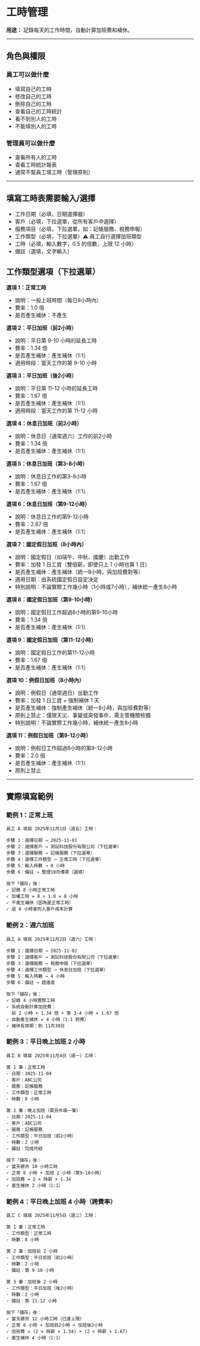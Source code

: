 # 工時管理

**用途：** 記錄每天的工作時間，自動計算加班費和補休。

---

## 角色與權限

### 員工可以做什麼
- 填寫自己的工時
- 修改自己的工時
- 刪除自己的工時
- 查看自己的工時統計
- 看不到別人的工時
- 不能填別人的工時

### 管理員可以做什麼
- 查看所有人的工時
- 查看工時統計報表
- 通常不幫員工填工時（管理原則）

---

## 填寫工時表需要輸入/選擇
- 工作日期（必填，日期選擇器）
- 客戶（必填，下拉選單，從所有客戶中選擇）
- 服務項目（必填，下拉選單，如：記帳服務、稅務申報）
- 工作類型（必填，下拉選單）⚠️ 員工自行選擇加班類型
- 工時（必填，輸入數字，0.5 的倍數，上限 12 小時）
- 備註（選填，文字輸入）

## 工作類型選項（下拉選單）

**選項 1：正常工時**
- 說明：一般上班時間（每日8小時內）
- 費率：1.0 倍
- 是否產生補休：不產生

**選項 2：平日加班（前2小時）**
- 說明：平日第 9-10 小時的延長工時
- 費率：1.34 倍
- 是否產生補休：產生補休（1:1）
- 適用時段：當天工作的第 9-10 小時

**選項 3：平日加班（後2小時）**
- 說明：平日第 11-12 小時的延長工時
- 費率：1.67 倍
- 是否產生補休：產生補休（1:1）
- 適用時段：當天工作的第 11-12 小時

**選項 4：休息日加班（前2小時）**
- 說明：休息日（通常週六）工作的前2小時
- 費率：1.34 倍
- 是否產生補休：產生補休（1:1）

**選項 5：休息日加班（第3-8小時）**
- 說明：休息日工作的第3-8小時
- 費率：1.67 倍
- 是否產生補休：產生補休（1:1）

**選項 6：休息日加班（第9-12小時）**
- 說明：休息日工作的第9-12小時
- 費率：2.67 倍
- 是否產生補休：產生補休（1:1）

**選項 7：國定假日加班（8小時內）**
- 說明：國定假日（如端午、中秋、國慶）出勤工作
- 費率：加發 1 日工資（雙倍薪，即使只上 1 小時也算 1 日）
- 是否產生補休：產生補休（統一8小時，與加班費對等）
- 適用日期：由系統國定假日設定決定
- 特別說明：不論實際工作幾小時（1小時或7小時），補休統一產生8小時

**選項 8：國定假日加班（第9-10小時）**
- 說明：國定假日工作超過8小時的第9-10小時
- 費率：1.34 倍
- 是否產生補休：產生補休（1:1）

**選項 9：國定假日加班（第11-12小時）**
- 說明：國定假日工作的第11-12小時
- 費率：1.67 倍
- 是否產生補休：產生補休（1:1）

**選項 10：例假日加班（8小時內）**
- 說明：例假日（通常週日）出勤工作
- 費率：加發 1 日工資 + 強制補休 1 天
- 是否產生補休：強制產生補休（統一8小時，與加班費對等）
- 原則上禁止：僅限天災、事變或突發事件，需主管機關核備
- 特別說明：不論實際工作幾小時，補休統一產生8小時

**選項 11：例假日加班（第9-12小時）**
- 說明：例假日工作超過8小時的第9-12小時
- 費率：2.0 倍
- 是否產生補休：產生補休（1:1）
- 原則上禁止

---

## 實際填寫範例

### 範例 1：正常上班
```
員工 A 填寫 2025年11月1日（週五）工時：

步驟 1：選擇日期 → 2025-11-01
步驟 2：選擇客戶 → 測試科技股份有限公司（下拉選單）
步驟 3：選擇服務 → 記帳服務（下拉選單）
步驟 4：選擇工作類型 → 正常工時（下拉選單）
步驟 5：輸入時數 → 8 小時
步驟 6：備註 → 整理10月傳票（選填）

按下「儲存」後：
✓ 記錄 8 小時正常工時
✓ 加權工時 = 8 × 1.0 = 8 小時
✓ 不產生補休（因為是正常工時）
✓ 這 8 小時會列入客戶成本計算
```

### 範例 2：週六加班
```
員工 A 填寫 2025年11月2日（週六）工時：

步驟 1：選擇日期 → 2025-11-02
步驟 2：選擇客戶 → 測試科技股份有限公司（下拉選單）
步驟 3：選擇服務 → 稅務申報（下拉選單）
步驟 4：選擇工作類型 → 休息日加班（下拉選單）
步驟 5：輸入時數 → 4 小時
步驟 6：備註 → 趕進度

按下「儲存」後：
✓ 記錄 4 小時實際工時
✓ 系統自動計算加班費：
  前 2 小時 × 1.34 倍 + 第 3-4 小時 × 1.67 倍
✓ 自動產生補休 = 4 小時（1:1 對應）
✓ 補休有效期：到 11月30日
```

### 範例 3：平日晚上加班 2 小時
```
員工 B 填寫 2025年11月4日（週一）工時：

第 1 筆：正常工時
- 日期：2025-11-04
- 客戶：ABC公司
- 服務：記帳服務
- 工作類型：正常工時
- 時數：8 小時

第 2 筆：晚上加班（需另外填一筆）
- 日期：2025-11-04
- 客戶：ABC公司
- 服務：記帳服務
- 工作類型：平日加班（前2小時）
- 時數：2 小時
- 備註：完成月結

按下「儲存」後：
✓ 當天總共 10 小時工時
✓ 正常 8 小時 + 加班 2 小時（第9-10小時）
✓ 加班費 = 2 × 時薪 × 1.34
✓ 產生補休 2 小時（1:1）
```

### 範例 4：平日晚上加班 4 小時（跨費率）
```
員工 C 填寫 2025年11月5日（週二）工時：

第 1 筆：正常工時
- 工作類型：正常工時
- 時數：8 小時

第 2 筆：加班前 2 小時
- 工作類型：平日加班（前2小時）
- 時數：2 小時
- 備註：第 9-10 小時

第 3 筆：加班後 2 小時
- 工作類型：平日加班（後2小時）
- 時數：2 小時
- 備註：第 11-12 小時

按下「儲存」後：
✓ 當天總共 12 小時工時（已達上限）
✓ 正常 8 小時 + 加班前2小時 + 加班後2小時
✓ 加班費 = (2 × 時薪 × 1.34) + (2 × 時薪 × 1.67)
✓ 產生補休 4 小時（1:1）
```
